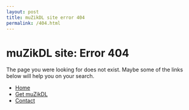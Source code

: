 ```yaml
---
layout: post
title: muZikDL site error 404
permalink: /404.html
---
```


# muZikDL site: Error 404
The page you were looking for does not exist. Maybe some of the links below will help you on your search.
- [Home](https://marnix0810.github.io/muZikDL/)
- [Get muZikDL](https://marnix0810.github.io/muZikDL/get)
- [Contact](https://marnix0810.github.io/muZikDL/contact/)